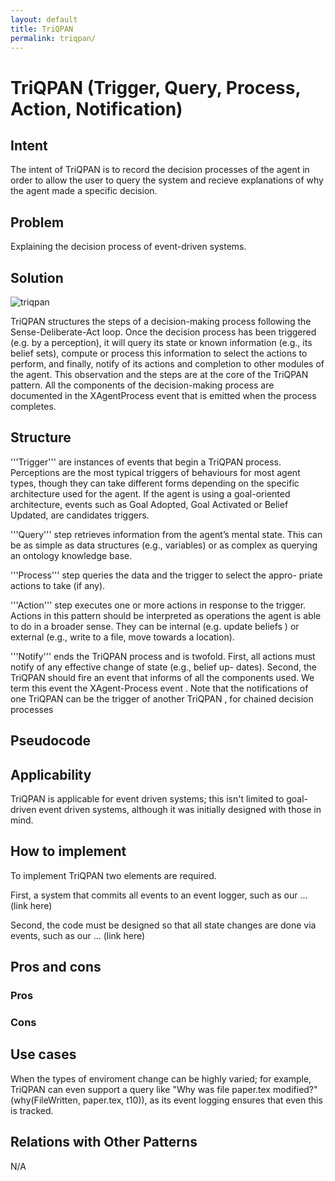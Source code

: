 ```yaml
---
layout: default
title: TriQPAN
permalink: triqpan/
---
```


# TriQPAN (Trigger, Query, Process, Action, Notification)

## Intent
The intent of TriQPAN is to record the decision processes of the agent in order to allow the user to query the system and recieve explanations of why the agent made a specific decision.

## Problem
Explaining the decision process of event-driven systems.

## Solution
![triqpan](/patterns/triqpan/triqpan.png)

TriQPAN structures the steps of a decision-making process following the Sense-Deliberate-Act loop. Once the decision process has been triggered (e.g. by a perception), it will query its state or known information (e.g., its belief sets), compute or process this information to select the actions to perform, and finally, notify of its actions and completion to other modules of the agent. This observation and the steps are at the core of the TriQPAN pattern. All the components of the decision-making process are documented in the XAgentProcess event that is emitted when the process completes.

## Structure
'''Trigger''' are instances of events that begin a TriQPAN process. Perceptions are the most typical triggers of behaviours for most agent types, though they can take different forms depending on the specific architecture used for the agent. If the agent is using a goal-oriented architecture, events such as Goal Adopted, Goal Activated or Belief Updated, are candidates triggers.<p>
'''Query''' step retrieves information from the agent’s mental state. This can be as simple as data structures (e.g., variables) or as complex as querying an ontology knowledge base.<p>
'''Process''' step queries the data and the trigger to select the appro- priate actions to take (if any).<p>
'''Action''' step executes one or more actions in response to the trigger. Actions in this pattern should be interpreted as operations the agent is able to do in a broader sense. They can be internal (e.g. update beliefs ) or external (e.g., write to a file, move towards a location).<p>
'''Notify''' ends the TriQPAN process and is twofold. First, all actions
must notify of any effective change of state (e.g., belief up-
dates). Second, the TriQPAN should fire an event that informs of all the components used. We term this event the XAgent-Process event . Note that the notifications of one TriQPAN can be the trigger of another TriQPAN , for chained decision processes

## Pseudocode

## Applicability
TriQPAN is applicable for event driven systems; this isn't limited to goal-driven event driven systems, although it was initially designed with those in mind.

## How to implement
To implement TriQPAN two elements are required.

First, a system that commits all events to an event logger, such as our ... (link here)

Second, the code must be designed so that all state changes are done via events, such as our ... (link here)

## Pros and cons
### Pros

### Cons

## Use cases
When the types of enviroment change can be highly varied; for example, TriQPAN can even support a query like "Why was file paper.tex modified?" (why(FileWritten, paper.tex, t10)), as its event logging ensures that even this is tracked.

## Relations with Other Patterns
N/A
